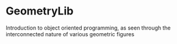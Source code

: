 # GeometryLib
Introduction to object oriented programming, as seen through the interconnected nature of various geometric figures
